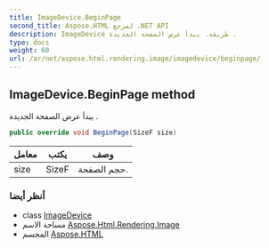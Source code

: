 ```yaml
---
title: ImageDevice.BeginPage
second_title: Aspose.HTML لمرجع .NET API
description: ImageDevice طريقة. يبدأ عرض الصفحة الجديدة .
type: docs
weight: 60
url: /ar/net/aspose.html.rendering.image/imagedevice/beginpage/
---
```

## ImageDevice.BeginPage method

يبدأ عرض الصفحة الجديدة .

```csharp
public override void BeginPage(SizeF size)
```

| معامل | يكتب | وصف |
| --- | --- | --- |
| size | SizeF | حجم الصفحة. |

### أنظر أيضا

* class [ImageDevice](../)
* مساحة الاسم [Aspose.Html.Rendering.Image](../../imagedevice/)
* المجسم [Aspose.HTML](../../../)


